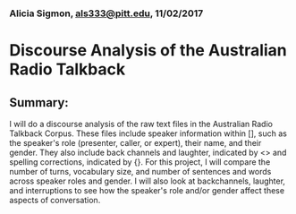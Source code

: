### Alicia Sigmon, als333@pitt.edu, 11/02/2017

# Discourse Analysis of the Australian Radio Talkback 

## Summary: 

I will do a discourse analysis of the raw text files in the Australian Radio Talkback Corpus.
These files include speaker information within [], such as the speaker's role (presenter, caller, or expert), their name, and their gender.
They also include back channels and laughter, indicated by <> and spelling corrections, indicated by {}.
For this project, I will compare the number of turns, vocabulary size, and number of sentences and words across speaker roles and gender.
I will also look at backchannels, laughter, and interruptions to see how the speaker's role and/or gender affect these aspects of conversation.